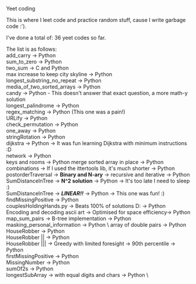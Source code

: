 Yeet coding

This is where I leet code and practice random stuff, cause I write garbage code :').

I've done a total of: 36 yeet codes so far.

The list is as follows:\
add_carry -> Python \
sum_to_zero -> Python \
two_sum -> C and Python\
max increase to keep city skyline -> Python\
longest_substring_no_repeat -> Python\
media_of_two_sorted_arrays -> Python\
candy -> Python - This doesn't answer that exact question, a more math-y solution \
longest_palindrome -> Python\
regex_matching -> Python (This one was a pain!) \
URLify -> Python \
check_permutation -> Python \
one_away -> Python \
stringRotation -> Python \
dijkstra -> Python -> It was fun learning Dijkstra with minimum instructions :D\
network -> Python \
keys and rooms -> Python
merge sorted array in place -> Python \
combinations -> If I used the ittertools lib, it's much shorter -> Python \
postorderTraversal -> **Binary and N-ary** -> recursive and iterative -> Python \
SumDistanceInTree -> **N^2 solution** -> Python -> It's too late I need to sleep :) \
SumDistanceInTree -> ***LINEAR!!*** -> Python -> This one was fun! :) \
findMissingPositive -> Python \
couplesHoldingHands.py -> Beats 100% of solutions D: -> Python \
Encoding and decoding ascii art -> Optimised for space efficiency-> Python \
map_sum_pairs -> B-tree implementation -> Python \
masking_personal_information -> Python \ 
array of double pairs -> Python \
HouseRobber -> Python \
HouseRobber || -> Python \
HouseRobber ||| -> Greedy with limited foresight -> 90th percentile -> Python\
firstMissingPositive -> Python \
MissingNumber -> Python \
sumOf2s -> Python \
longestSubArray -> with equal digits and chars -> Python \